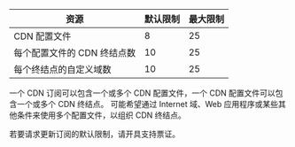 
| 资源 | 默认限制 | 最大限制 | 
| --- | --- | --- |
| CDN 配置文件 |8 |25 |
| 每个配置文件的 CDN 终结点数 |10 |25 |
| 每个终结点的自定义域数 |10 |25 |

一个 CDN 订阅可以包含一个或多个 CDN 配置文件，一个 CDN 配置文件可以包含一个或多个 CDN 终结点。 可能希望通过 Internet 域、Web 应用程序或某些其他条件来使用多个配置文件，以组织 CDN 终结点。 

若要请求更新订阅的默认限制，请开具支持票证。 

